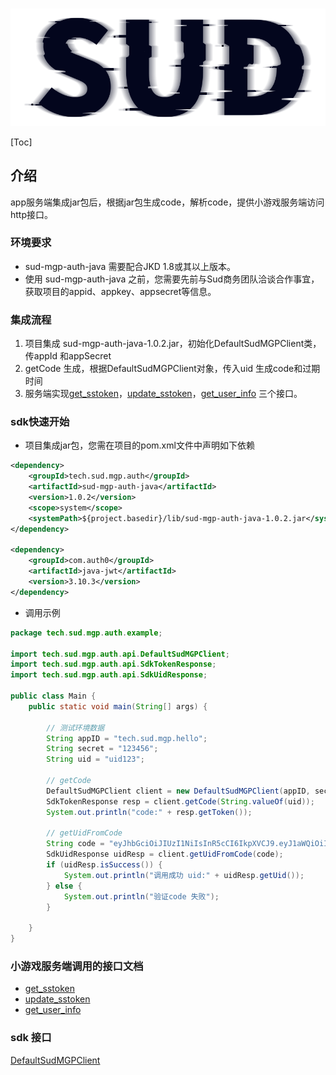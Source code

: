 #

![SUD](../Resource/logo.png)

[Toc]

## 介绍

app服务端集成jar包后，根据jar包生成code，解析code，提供小游戏服务端访问http接口。

### 环境要求

- sud-mgp-auth-java 需要配合JKD 1.8或其以上版本。
- 使用 sud-mgp-auth-java 之前，您需要先前与Sud商务团队洽谈合作事宜，获取项目的appid、appkey、appsecret等信息。

### 集成流程

1. 项目集成 sud-mgp-auth-java-1.0.2.jar，初始化DefaultSudMGPClient类，传appId 和appSecret
2. getCode 生成，根据DefaultSudMGPClient对象，传入uid 生成code和过期时间
3. 服务端实现[get_sstoken](./HttpsCallback/get_sstoken.md)，[update_sstoken](./HttpsCallback/update_sstoken.md)，[get_user_info](./HttpsCallback/get_user_info.md) 三个接口。

### sdk快速开始

- 项目集成jar包，您需在项目的pom.xml文件中声明如下依赖

```xml
<dependency>
    <groupId>tech.sud.mgp.auth</groupId>
    <artifactId>sud-mgp-auth-java</artifactId>
    <version>1.0.2</version>
    <scope>system</scope>
    <systemPath>${project.basedir}/lib/sud-mgp-auth-java-1.0.2.jar</systemPath>
</dependency>

<dependency>
    <groupId>com.auth0</groupId>
    <artifactId>java-jwt</artifactId>
    <version>3.10.3</version>
</dependency>
```

- 调用示例

```java
package tech.sud.mgp.auth.example;

import tech.sud.mgp.auth.api.DefaultSudMGPClient;
import tech.sud.mgp.auth.api.SdkTokenResponse;
import tech.sud.mgp.auth.api.SdkUidResponse;

public class Main {
    public static void main(String[] args) {

        // 测试环境数据
        String appID = "tech.sud.mgp.hello";
        String secret = "123456";
        String uid = "uid123";

        // getCode
        DefaultSudMGPClient client = new DefaultSudMGPClient(appID, secret);
        SdkTokenResponse resp = client.getCode(String.valueOf(uid));
        System.out.println("code:" + resp.getToken());

        // getUidFromCode
        String code = "eyJhbGciOiJIUzI1NiIsInR5cCI6IkpXVCJ9.eyJ1aWQiOiIxNDM4NzU3ODI1MjQwMTMzNjY4IiwiZXhwIjoxNjM1NTYwODM4LCJhcHBfaWQiOiJhcHBpZDEyMyJ9.gIZhP1Qt16ZXYaqGt2OflOIZArtlRMQwBzaSySFml9c";
        SdkUidResponse uidResp = client.getUidFromCode(code);
        if (uidResp.isSuccess()) {
            System.out.println("调用成功 uid:" + uidResp.getUid());
        } else {
            System.out.println("验证code 失败");
        }

    }
}

```

### 小游戏服务端调用的接口文档

- [get_sstoken](./HttpsCallback/get_sstoken.md)
- [update_sstoken](./HttpsCallback/update_sstoken.md)
- [get_user_info](./HttpsCallback/get_user_info.md)

### sdk 接口

[DefaultSudMGPClient](./API/DefaultSudMGPClient.md)
